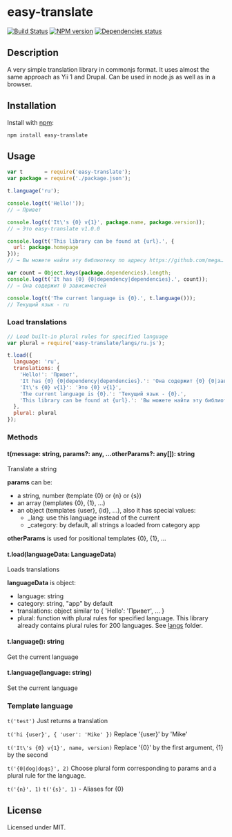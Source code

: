 # easy-translate
[![Build Status](https://travis-ci.org/megahertz/easy-translate.svg?branch=master)](https://travis-ci.org/megahertz/easy-translate)
[![NPM version](https://badge.fury.io/js/easy-translate.svg)](https://badge.fury.io/js/easy-translate)
[![Dependencies status](https://david-dm.org/megahertz/easy-translate/status.svg)](https://david-dm.org/megahertz/easy-translate)

## Description

A very simple translation library in commonjs format. It uses almost
the same approach as Yii 1 and Drupal. Can be used in node.js as well
as in a browser.

## Installation

Install with [npm](https://npmjs.org/package/easy-translate):

    npm install easy-translate

## Usage

```js
var t       = require('easy-translate');
var package = require('./package.json');

t.language('ru');

console.log(t('Hello!'));
// → Привет

console.log(t('It\'s {0} v{1}', package.name, package.version));
// → Это easy-translate v1.0.0

console.log(t('This library can be found at {url}.', {
  url: package.homepage
}));
// → Вы можете найти эту библиотеку по адресу https://github.com/mega…

var count = Object.keys(package.dependencies).length;
console.log(t('It has {0} {0|dependency|dependencies}.', count));
// → Она содержит 0 зависимостей

console.log(t('The current language is {0}.', t.language()));
// Текущий язык - ru
```

### Load translations
```js
// Load built-in plural rules for specified language
var plural = require('easy-translate/langs/ru.js');

t.load({
  language: 'ru',
  translations: {
    'Hello!': 'Привет',
    'It has {0} {0|dependency|dependencies}.': 'Она содержит {0} {0|зависимость|зависимости|зависимостей}.',
    'It\'s {0} v{1}': 'Это {0} v{1}',
    'The current language is {0}.': 'Текущий язык - {0}.',
    'This library can be found at {url}.': 'Вы можете найти эту библиотеку по адресу {url}'
  },
  plural: plural
});
```

### Methods

#### t(message: string, params?: any, ...otherParams?: any[]): string
Translate a string

**params** can be:

 - a string, number (template {0} or {n} or {s})
 - an array (templates {0}, {1}, …)
 - an object (templates {user}, {id}, …), also it has special values:
     - _lang: use this language instead of the current
     - _category: by default, all strings a loaded from category app

**otherParams** is used for positional templates {0}, {1}, …

#### t.load(languageData: LanguageData)
Loads translations

**languageData** is object:

 - language: string
 - category: string, "app" by default
 - translations: object similar to { 'Hello': 'Привет', … }
 - plural: function with plural rules for specified language. This
    library already contains plural rules for 200 languages. See
    [langs](langs) folder.

#### t.language(): string
Get the current language

#### t.language(language: string)
Set the current language

### Template language

`t('test')` Just returns a translation

`t('hi {user}', { 'user': 'Mike' })` Replace '{user}' by 'Mike'

`t('It\'s {0} v{1}', name, version)` Replace '{0}' by the first
  argument, {1} by the second

`t('{0|dog|dogs}', 2)` Choose plural form corresponding to params and
a plural rule for the language.

`t('{n}', 1)` `t('{s}', 1)` - Aliases for {0}

## License

Licensed under MIT.
